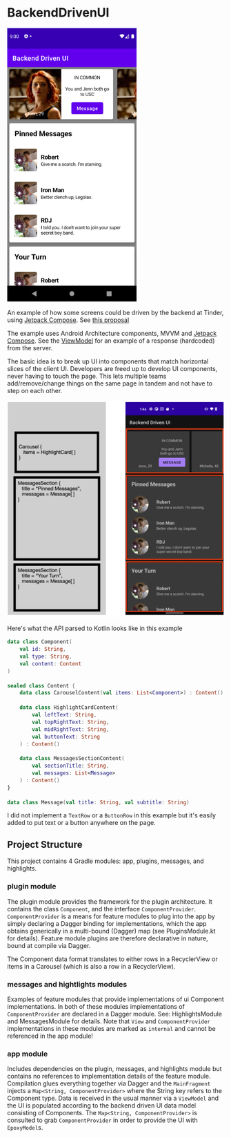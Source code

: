 # BackendDrivenUI

<img src="screenshot.png" width="300px" />

An example of how some screens could be driven by the backend at Tinder, using [Jetpack Compose](https://developer.android.com/jetpack/compose). See [this proposal](https://docs.google.com/document/d/18u75-lQ33dD6ln-tJPl0LYwqjlot2mEKPB7XTBe8l2E/edit)

The example uses Android Architecture components, MVVM and [Jetpack Compose](https://developer.android.com/jetpack/compose). See the [ViewModel](https://github.com/tinder-christopherperry/BackendDrivenUI/blob/main/app/src/main/java/com/tinder/backendui/ui/main/MainViewModel.kt) for an example of a response (hardcoded) from the server.

The basic idea is to break up UI into components that match horizontal slices of the client UI. Developers are freed up to develop UI components, never having to touch the page. This lets multiple teams add/remove/change things on the same page in tandem and not have to step on each other.

![UI Slices Example](ui-slices.png)

Here's what the API parsed to Kotlin looks like in this example

```kotlin
data class Component(
    val id: String,
    val type: String,
    val content: Content
)

sealed class Content {
    data class CarouselContent(val items: List<Component>) : Content()

    data class HighlightCardContent(
        val leftText: String,
        val topRightText: String,
        val midRightText: String,
        val buttonText: String
    ) : Content()

    data class MessagesSectionContent(
        val sectionTitle: String,
        val messages: List<Message>
    ) : Content()
}

data class Message(val title: String, val subtitle: String)
```

I did not implement a `TextRow` or a `ButtonRow` in this example but it's easily added to put text or a button anywhere on the page.

## Project Structure

This project contains 4 Gradle modules: app, plugins, messages, and highlights.

### plugin module

The plugin module provides the framework for the plugin architecture. It contains the class `Component`, and the interface `ComponentProvider`. `ComponentProvider` is a means for feature modules to plug into the app by simply declaring a Dagger binding for implementations, which the app obtains generically in a multi-bound (Dagger) map (see PluginsModule.kt for details). Feature module plugins are therefore declarative in nature, bound at compile via Dagger.

The Component data format translates to either rows in a RecyclerView or items in a Carousel (which is also a row in a RecyclerView).

### messages and hightlights modules

Examples of feature modules that provide implementations of ui Component implementations. In both of these modules implementations of `ComponentProvider` are declared in a Dagger module. See: HighlightsModule and MessagesModule for details. Note that `View` and `ComponentProvider` implementations in these modules are marked as `internal` and cannot be referenced in the app module!

### app module

Includes dependencies on the plugin, messages, and highlights module but contains no references to implementation details of the feature module. Compilation glues everything together via Dagger and the `MainFragment` injects a `Map<String, ComponentProvider>` where the String key refers to the Component type. Data is received in the usual manner via a `ViewModel` and the UI is populated according to the backend driven UI data model consisting of Components. The `Map<String, ComponentProvider>` is consulted to grab `ComponentProvider` in order to provide the UI with `EpoxyModel`s.
